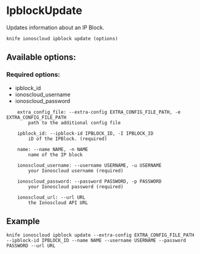 # IpblockUpdate

Updates information about an IP Block.

```text
knife ionoscloud ipblock update (options)
```

## Available options:

### Required options:

* ipblock\_id
* ionoscloud\_username
* ionoscloud\_password

```text
    extra_config_file: --extra-config EXTRA_CONFIG_FILE_PATH, -e EXTRA_CONFIG_FILE_PATH
        path to the additional config file

    ipblock_id: --ipblock-id IPBLOCK_ID, -I IPBLOCK_ID
        iD of the IPBlock. (required)

    name: --name NAME, -n NAME
        name of the IP block

    ionoscloud_username: --username USERNAME, -u USERNAME
        your Ionoscloud username (required)

    ionoscloud_password: --password PASSWORD, -p PASSWORD
        your Ionoscloud password (required)

    ionoscloud_url: --url URL
        the Ionoscloud API URL

```
## Example

```text
knife ionoscloud ipblock update --extra-config EXTRA_CONFIG_FILE_PATH --ipblock-id IPBLOCK_ID --name NAME --username USERNAME --password PASSWORD --url URL
```
